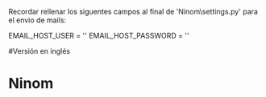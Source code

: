 Recordar rellenar los siguentes campos al final de  'Ninom\settings.py' para el envio de mails:

EMAIL_HOST_USER = ''
EMAIL_HOST_PASSWORD = ''

#Versión en inglés
# Ninom
